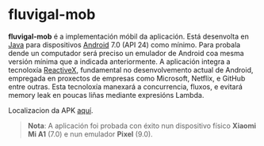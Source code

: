 # fluvigal-mob

__fluvigal-mob__ é a implementación móbil da aplicación. Está desenvolta en [Java](https://www.java.com/es/) para dispositivos [Android](https://www.android.com/intl/es_es/) 7.0 (API 24) como mínimo. Para probala dende un computador será preciso un emulador de Android coa mesma versión mínima que a indicada anteriormente. A aplicación integra a tecnoloxía [ReactiveX](http://reactivex.io/), fundamental no desenvolvemento actual de Android, empregada en proxectos de empresas como Microsoft, Netflix, e GitHub entre outras. Esta tecnoloxía manexará a concurrencia, fluxos, e evitará memory leak en poucas liñas mediante expresións Lambda.

Localizacion da APK [aquí](https://drive.google.com/file/d/1x8BfsohulLkNLGbhLDqDiFLCRGbmI1fb/view?usp=sharing).

> **Nota**: A aplicación foi probada con éxito nun dispositivo físico **Xiaomi Mi A1** (7.0) e nun emulador **Pixel** (9.0).
